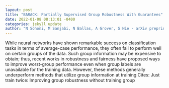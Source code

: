 ```yaml
--- 
layout: post 
title: "BARACK: Partially Supervised Group Robustness With Guarantees" 
date: 2022-01-08 08:13:01 -0400 
categories: jekyll update 
author: "N Sohoni, M Sanjabi, N Ballas, A Grover, S Nie - arXiv preprint arXiv , 2021" 
--- 
```

While neural networks have shown remarkable success on classification tasks in terms of average-case performance, they often fail to perform well on certain groups of the data. Such group information may be expensive to obtain; thus, recent works in robustness and fairness have proposed ways to improve worst-group performance even when group labels are unavailable for the training data. However, these methods generally underperform methods that utilize group information at training Cites: Just train twice: Improving group robustness without training group